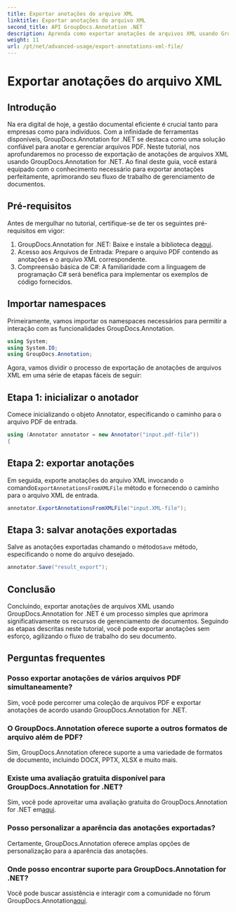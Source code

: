 ```yaml
---
title: Exportar anotações do arquivo XML
linktitle: Exportar anotações do arquivo XML
second_title: API GroupDocs.Annotation .NET
description: Aprenda como exportar anotações de arquivos XML usando GroupDocs.Annotation for .NET, simplificando seu fluxo de trabalho de gerenciamento de documentos com eficiência.
weight: 11
url: /pt/net/advanced-usage/export-annotations-xml-file/
---
```


# Exportar anotações do arquivo XML

## Introdução
Na era digital de hoje, a gestão documental eficiente é crucial tanto para empresas como para indivíduos. Com a infinidade de ferramentas disponíveis, GroupDocs.Annotation for .NET se destaca como uma solução confiável para anotar e gerenciar arquivos PDF. Neste tutorial, nos aprofundaremos no processo de exportação de anotações de arquivos XML usando GroupDocs.Annotation for .NET. Ao final deste guia, você estará equipado com o conhecimento necessário para exportar anotações perfeitamente, aprimorando seu fluxo de trabalho de gerenciamento de documentos.
## Pré-requisitos
Antes de mergulhar no tutorial, certifique-se de ter os seguintes pré-requisitos em vigor:
1.  GroupDocs.Annotation for .NET: Baixe e instale a biblioteca de[aqui](https://releases.groupdocs.com/annotation/net/).
2. Acesso aos Arquivos de Entrada: Prepare o arquivo PDF contendo as anotações e o arquivo XML correspondente.
3. Compreensão básica de C#: A familiaridade com a linguagem de programação C# será benéfica para implementar os exemplos de código fornecidos.

## Importar namespaces
Primeiramente, vamos importar os namespaces necessários para permitir a interação com as funcionalidades GroupDocs.Annotation.
```csharp
using System;
using System.IO;
using GroupDocs.Annotation;
```

Agora, vamos dividir o processo de exportação de anotações de arquivos XML em uma série de etapas fáceis de seguir:
## Etapa 1: inicializar o anotador
Comece inicializando o objeto Annotator, especificando o caminho para o arquivo PDF de entrada.
```csharp
using (Annotator annotator = new Annotator("input.pdf-file"))
{
```
## Etapa 2: exportar anotações
 Em seguida, exporte anotações do arquivo XML invocando o comando`ExportAnnotationsFromXMLFile` método e fornecendo o caminho para o arquivo XML de entrada.
```csharp
annotator.ExportAnnotationsFromXMLFile("input.XML-file");
```
## Etapa 3: salvar anotações exportadas
 Salve as anotações exportadas chamando o método`Save` método, especificando o nome do arquivo desejado.
```csharp
annotator.Save("result_export");
```

## Conclusão
Concluindo, exportar anotações de arquivos XML usando GroupDocs.Annotation for .NET é um processo simples que aprimora significativamente os recursos de gerenciamento de documentos. Seguindo as etapas descritas neste tutorial, você pode exportar anotações sem esforço, agilizando o fluxo de trabalho do seu documento.
## Perguntas frequentes
### Posso exportar anotações de vários arquivos PDF simultaneamente?
Sim, você pode percorrer uma coleção de arquivos PDF e exportar anotações de acordo usando GroupDocs.Annotation for .NET.
### O GroupDocs.Annotation oferece suporte a outros formatos de arquivo além de PDF?
Sim, GroupDocs.Annotation oferece suporte a uma variedade de formatos de documento, incluindo DOCX, PPTX, XLSX e muito mais.
### Existe uma avaliação gratuita disponível para GroupDocs.Annotation for .NET?
 Sim, você pode aproveitar uma avaliação gratuita do GroupDocs.Annotation for .NET em[aqui](https://releases.groupdocs.com/).
### Posso personalizar a aparência das anotações exportadas?
Certamente, GroupDocs.Annotation oferece amplas opções de personalização para a aparência das anotações.
### Onde posso encontrar suporte para GroupDocs.Annotation for .NET?
 Você pode buscar assistência e interagir com a comunidade no fórum GroupDocs.Annotation[aqui](https://forum.groupdocs.com/c/annotation/10).
